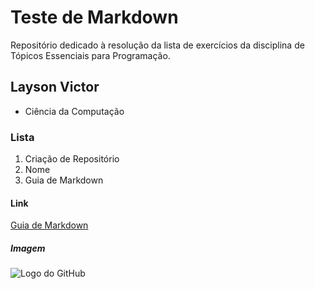 # Teste de Markdown

Repositório dedicado à resolução da lista de exercícios da disciplina de Tópicos Essenciais para Programação.

## Layson Victor

* Ciência da Computação

### Lista

1. Criação de Repositório
2. Nome
3. Guia de Markdown

#### Link

[Guia de Markdown](https://github.com/adam-p/markdown-here/wiki/markdown-cheatsheet)

##### Imagem

![Logo do GitHub]([https://github.githubassets.com/images/modules/logos_page/GitHub-Mark.png](https://avatars.githubusercontent.com/u/100663009?v=4))
